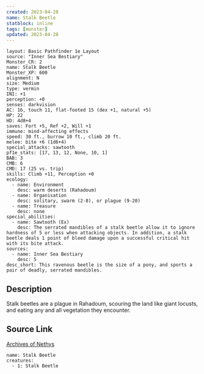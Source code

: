 ```yaml
---
created: 2023-04-28
name: Stalk Beetle
statblock: inline
tags: [monster]
updated: 2023-04-28
---
```

```statblock
layout: Basic Pathfinder 1e Layout
source: "Inner Sea Bestiary"
Monster_CR: 2
name: Stalk Beetle
Monster_XP: 600
alignment: N
size: Medium
type: vermin
INI: +1
perception: +0
senses: darkvision
AC: 16, touch 11, flat-footed 15 (dex +1, natural +5)
HP: 22
HD: 4d8+4
saves: Fort +5, Ref +2, Will +1
immune: mind-affecting effects
speed: 30 ft., burrow 10 ft., climb 20 ft.
melee: bite +6 (1d6+4)
special_attacks: sawtooth
pf1e_stats: [17, 13, 12, None, 10, 1]
BAB: 3
CMB: 6
CMD: 17 (25 vs. trip)
skills: Climb +11, Perception +0
ecology:
  - name: Environment
    desc: warm deserts (Rahadoum)
  - name: Organisation
    desc: solitary, swarm (2-8), or plague (9-20)
  - name: Treasure
    desc: none
special_abilities:
  - name: Sawtooth (Ex)
    desc: The serrated mandibles of a stalk beetle allow it to ignore hardness of 5 or less when attacking objects. In addition, a stalk beetle deals 1 point of bleed damage upon a successful critical hit with its bite attack.
sources:
  - name: Inner Sea Bestiary
    desc: 5
desc_short: This ravenous beetle is the size of a pony, and sports a pair of deadly, serrated mandibles.
```
## Description
Stalk beetles are a plague in Rahadoum, scouring the land like giant locusts, and eating any and all vegetation they encounter.
## Source Link
[Archives of Nethys](https://aonprd.com/MonsterDisplay.aspx?ItemName=Stalk%20Beetle)
```encounter-table
name: Stalk Beetle
creatures:
  - 1: Stalk Beetle
```
